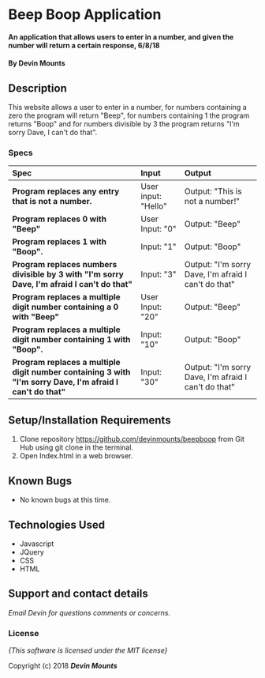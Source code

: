 # Beep Boop Application

#### An application that allows users to enter in a number, and given the number will return a certain response, 6/8/18

#### By **Devin Mounts**

## Description

This website allows a user to enter in a number, for numbers containing a zero the program will return "Beep", for numbers containing 1 the program returns "Boop" and for numbers divisible by 3 the program returns "I'm sorry Dave, I can't do that".


### Specs
| Spec | Input | Output |
| :-------------     | :------------- | :------------- |
| **Program replaces any entry that is not a number.** | User input: "Hello" | Output: "This is not a number!" |
| **Program replaces 0 with "Beep"**| User Input: "0" | Output: "Beep" |
| **Program replaces 1 with "Boop".**| Input: "1" | Output: "Boop" |
| **Program replaces numbers divisible by 3 with "I'm sorry Dave, I'm afraid I can't do that"** | Input: "3" | Output: "I'm sorry Dave, I'm afraid I can't do that" |
| **Program replaces a multiple digit number containing a 0 with "Beep"**| User Input: "20" | Output: "Beep" |
| **Program replaces a multiple digit number containing 1 with "Boop".**| Input: "10" | Output: "Boop" |
| **Program replaces a multiple digit number containing 3 with "I'm sorry Dave, I'm afraid I can't do that"** | Input: "30" | Output: "I'm sorry Dave, I'm afraid I can't do that" |


## Setup/Installation Requirements

1. Clone repository https://github.com/devinmounts/beepboop from Git Hub using git clone in the terminal.
2. Open Index.html in a web browser.

## Known Bugs
* No known bugs at this time.

## Technologies Used
* Javascript
* JQuery
* CSS
* HTML

## Support and contact details

_Email Devin for questions comments or concerns._

### License

*{This software is licensed under the MIT license}*

Copyright (c) 2018 **_Devin Mounts_**
